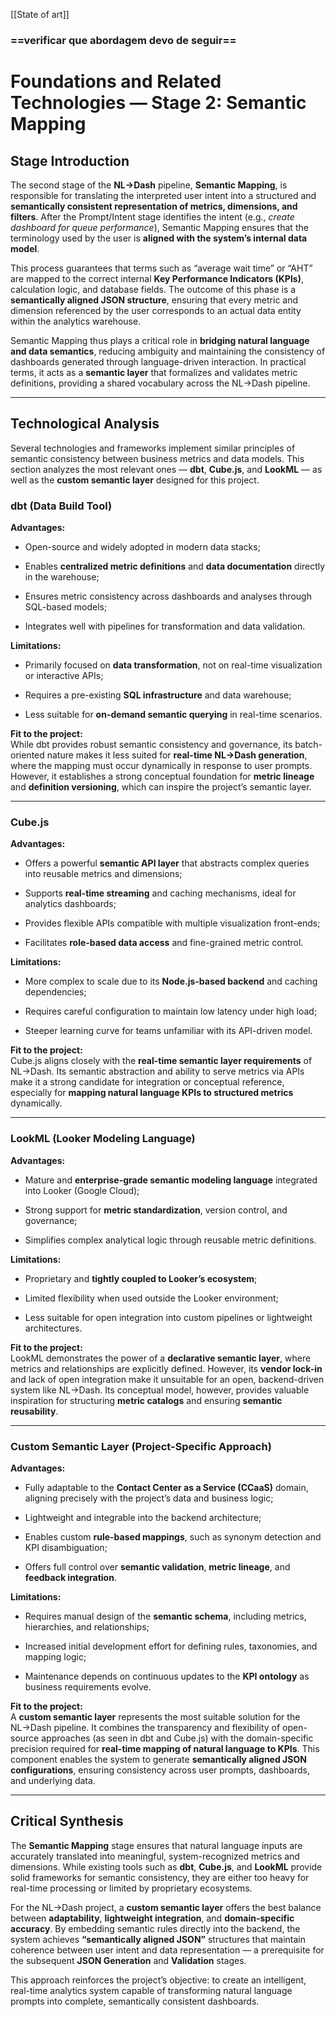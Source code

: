 [[State of art]]

### ==verificar que abordagem devo de seguir==
# **Foundations and Related Technologies — Stage 2: Semantic Mapping**

## **Stage Introduction**

The second stage of the **NL→Dash** pipeline, **Semantic Mapping**, is responsible for translating the interpreted user intent into a structured and **semantically consistent representation of metrics, dimensions, and filters**. After the Prompt/Intent stage identifies the intent (e.g., _create dashboard for queue performance_), Semantic Mapping ensures that the terminology used by the user is **aligned with the system’s internal data model**.

This process guarantees that terms such as “average wait time” or “AHT” are mapped to the correct internal **Key Performance Indicators (KPIs)**, calculation logic, and database fields. The outcome of this phase is a **semantically aligned JSON structure**, ensuring that every metric and dimension referenced by the user corresponds to an actual data entity within the analytics warehouse.

Semantic Mapping thus plays a critical role in **bridging natural language and data semantics**, reducing ambiguity and maintaining the consistency of dashboards generated through language-driven interaction. In practical terms, it acts as a **semantic layer** that formalizes and validates metric definitions, providing a shared vocabulary across the NL→Dash pipeline.

---

## **Technological Analysis**

Several technologies and frameworks implement similar principles of semantic consistency between business metrics and data models. This section analyzes the most relevant ones — **dbt**, **Cube.js**, and **LookML** — as well as the **custom semantic layer** designed for this project.

### **dbt (Data Build Tool)**

**Advantages:**

- Open-source and widely adopted in modern data stacks;
    
- Enables **centralized metric definitions** and **data documentation** directly in the warehouse;
    
- Ensures metric consistency across dashboards and analyses through SQL-based models;
    
- Integrates well with pipelines for transformation and data validation.
    

**Limitations:**

- Primarily focused on **data transformation**, not on real-time visualization or interactive APIs;
    
- Requires a pre-existing **SQL infrastructure** and data warehouse;
    
- Less suitable for **on-demand semantic querying** in real-time scenarios.
    

**Fit to the project:**  
While dbt provides robust semantic consistency and governance, its batch-oriented nature makes it less suited for **real-time NL→Dash generation**, where the mapping must occur dynamically in response to user prompts. However, it establishes a strong conceptual foundation for **metric lineage** and **definition versioning**, which can inspire the project’s semantic layer.

---

### **Cube.js**

**Advantages:**

- Offers a powerful **semantic API layer** that abstracts complex queries into reusable metrics and dimensions;
    
- Supports **real-time streaming** and caching mechanisms, ideal for analytics dashboards;
    
- Provides flexible APIs compatible with multiple visualization front-ends;
    
- Facilitates **role-based data access** and fine-grained metric control.
    

**Limitations:**

- More complex to scale due to its **Node.js-based backend** and caching dependencies;
    
- Requires careful configuration to maintain low latency under high load;
    
- Steeper learning curve for teams unfamiliar with its API-driven model.
    

**Fit to the project:**  
Cube.js aligns closely with the **real-time semantic layer requirements** of NL→Dash. Its semantic abstraction and ability to serve metrics via APIs make it a strong candidate for integration or conceptual reference, especially for **mapping natural language KPIs to structured metrics** dynamically.

---

### **LookML (Looker Modeling Language)**

**Advantages:**

- Mature and **enterprise-grade semantic modeling language** integrated into Looker (Google Cloud);
    
- Strong support for **metric standardization**, version control, and governance;
    
- Simplifies complex analytical logic through reusable metric definitions.
    

**Limitations:**

- Proprietary and **tightly coupled to Looker’s ecosystem**;
    
- Limited flexibility when used outside the Looker environment;
    
- Less suitable for open integration into custom pipelines or lightweight architectures.
    

**Fit to the project:**  
LookML demonstrates the power of a **declarative semantic layer**, where metrics and relationships are explicitly defined. However, its **vendor lock-in** and lack of open integration make it unsuitable for an open, backend-driven system like NL→Dash. Its conceptual model, however, provides valuable inspiration for structuring **metric catalogs** and ensuring **semantic reusability**.

---

### **Custom Semantic Layer (Project-Specific Approach)**

**Advantages:**

- Fully adaptable to the **Contact Center as a Service (CCaaS)** domain, aligning precisely with the project’s data and business logic;
    
- Lightweight and integrable into the backend architecture;
    
- Enables custom **rule-based mappings**, such as synonym detection and KPI disambiguation;
    
- Offers full control over **semantic validation**, **metric lineage**, and **feedback integration**.
    

**Limitations:**

- Requires manual design of the **semantic schema**, including metrics, hierarchies, and relationships;
    
- Increased initial development effort for defining rules, taxonomies, and mapping logic;
    
- Maintenance depends on continuous updates to the **KPI ontology** as business requirements evolve.
    

**Fit to the project:**  
A **custom semantic layer** represents the most suitable solution for the NL→Dash pipeline. It combines the transparency and flexibility of open-source approaches (as seen in dbt and Cube.js) with the domain-specific precision required for **real-time mapping of natural language to KPIs**. This component enables the system to generate **semantically aligned JSON configurations**, ensuring consistency across user prompts, dashboards, and underlying data.

---

## **Critical Synthesis**

The **Semantic Mapping** stage ensures that natural language inputs are accurately translated into meaningful, system-recognized metrics and dimensions. While existing tools such as **dbt**, **Cube.js**, and **LookML** provide solid frameworks for semantic consistency, they are either too heavy for real-time processing or limited by proprietary ecosystems.

For the NL→Dash project, a **custom semantic layer** offers the best balance between **adaptability**, **lightweight integration**, and **domain-specific accuracy**. By embedding semantic rules directly into the backend, the system achieves **“semantically aligned JSON”** structures that maintain coherence between user intent and data representation — a prerequisite for the subsequent **JSON Generation** and **Validation** stages.

This approach reinforces the project’s objective: to create an intelligent, real-time analytics system capable of transforming natural language prompts into complete, semantically consistent dashboards.